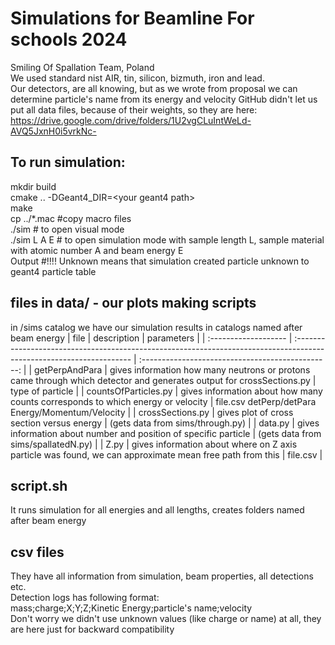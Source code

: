 # Simulations for Beamline For schools 2024
Smiling Of Spallation Team, Poland\
We used standard nist AIR, tin, silicon, bizmuth, iron and lead.\
Our detectors, are all knowing, but as we wrote from proposal we can determine particle's name from its energy and velocity
GitHub didn't let us put all data files, because of their weights, so they are here: https://drive.google.com/drive/folders/1U2vgCLuIntWeLd-AVQ5JxnH0i5vrkNc-
## To run simulation:
mkdir build\
cmake .. -DGeant4_DIR=\<your geant4 path\>\
make\
cp ../*.mac #copy macro files\
./sim # to open visual mode\
./sim L A E # to open simulation mode with sample length L, sample material with atomic number A and beam energy E\
Output #!!!! Unknown  means that simulation created particle unknown to geant4 particle table
## files in data/ - our plots making scripts
in /sims catalog we have our simulation results in catalogs named after beam energy
| file                 | description                                                                                                          |                    parameters                     |
| :------------------- | :------------------------------------------------------------------------------------------------------------------- | :-----------------------------------------------: |
| getPerpAndPara       | gives information how many neutrons or protons came through which detector and generates output for crossSections.py |                 type of particle                  |
| countsOfParticles.py | gives information about how many counts corresponds to which energy or velocity                                      | file.csv detPerp/detPara Energy/Momentum/Velocity |
| crossSections.py     | gives plot of cross section versus energy                                                                            |         (gets data from sims/through.py)          |
| data.py              | gives information about number and position of specific particle                                                     |        (gets data from sims/spallatedN.py)        |
| Z.py                 | gives information about where on Z axis particle was found, we can approximate mean free path from this              |                     file.csv                      |
## script.sh
It runs simulation for all energies and all lengths, creates folders named after beam energy
## csv files
They have all information from simulation, beam properties, all detections etc.\
Detection logs has following format:\
mass;charge;X;Y;Z;Kinetic Energy;particle's name;velocity\
Don't worry we didn't use unknown values (like charge or name) at all, they are here just for backward compatibility